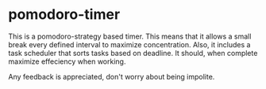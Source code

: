 # pomodoro-timer

This is a pomodoro-strategy based timer. This means that it allows a small break every defined interval to maximize concentration. Also, it includes a task scheduler that sorts tasks based on deadline. It should, when complete maximize effeciency when working.

Any feedback is appreciated, don't worry about being impolite.

